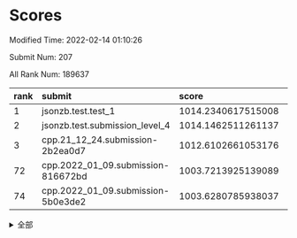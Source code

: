 # Scores

Modified Time: 2022-02-14 01:10:26

Submit Num: 207

All Rank Num: 189637

| rank |               submit               |       score        |       sigma        | pk_num |
| :--- | :--------------------------------- | :----------------- | :----------------- | :----- |
| 1    | jsonzb.test.test_1                 | 1014.2340617515008 | 0.8567591405882535 | 3664   |
| 2    | jsonzb.test.submission_level_4     | 1014.1462511261137 | 0.8326050708395154 | 3664   |
| 3    | cpp.21_12_24.submission-2b2ea0d7   | 1012.6102661053176 | 0.8201191122899154 | 3660   |
| 72   | cpp.2022_01_09.submission-816672bd | 1003.7213925139089 | 0.7019975826528232 | 3668   |
| 74   | cpp.2022_01_09.submission-5b0e3de2 | 1003.6280785938037 | 0.7272514885819085 | 3666   |


<details>
<summary>全部</summary>

| rank |                 submit                 |       score        |       sigma        | pk_num |
| :--- | :------------------------------------- | :----------------- | :----------------- | :----- |
| 1    | jsonzb.test.test_1                     | 1014.2340617515008 | 0.8567591405882535 | 3664   |
| 2    | jsonzb.test.submission_level_4         | 1014.1462511261137 | 0.8326050708395154 | 3664   |
| 3    | cpp.21_12_24.submission-2b2ea0d7       | 1012.6102661053176 | 0.8201191122899154 | 3660   |
| 4    | gobigger.level_3.submission_level_3_12 | 1012.0302793794486 | 0.791269828885965  | 3666   |
| 5    | gobigger.level_3.submission_level_3_38 | 1011.978354259393  | 0.7864439150613    | 3663   |
| 6    | gobigger.level_3.submission_level_3_16 | 1011.2860119114656 | 0.7697597933006772 | 3667   |
| 7    | gobigger.level_3.submission_level_3_7  | 1010.947764450052  | 0.7656804530655883 | 3667   |
| 8    | gobigger.level_3.submission_level_3_43 | 1010.728899266884  | 0.7549744364542339 | 3668   |
| 9    | gobigger.level_3.submission_level_3_13 | 1010.707874179676  | 0.7804535416627225 | 3663   |
| 10   | gobigger.level_3.submission_level_3_39 | 1010.6296702581075 | 0.7694202656063823 | 3661   |
| 11   | gobigger.level_3.submission_level_3_23 | 1010.5195667664354 | 0.7802648272554938 | 3667   |
| 12   | gobigger.level_3.submission_level_3_47 | 1010.5157302093619 | 0.7788832250167694 | 3666   |
| 13   | gobigger.level_3.submission_level_3_10 | 1010.5122496714278 | 0.7623295976474088 | 3667   |
| 14   | gobigger.level_3.submission_level_3_40 | 1010.4871415146379 | 0.7723149412830976 | 3667   |
| 15   | gobigger.level_3.submission_level_3_3  | 1010.4617278361073 | 0.7519417260934605 | 3669   |
| 16   | gobigger.level_3.submission_level_3_11 | 1010.4512651681996 | 0.7904059333845431 | 3666   |
| 17   | gobigger.level_3.submission_level_3_29 | 1010.3518886995679 | 0.7683625558797617 | 3660   |
| 18   | gobigger.level_3.submission_level_3_4  | 1010.3257078787143 | 0.7491869500280098 | 3668   |
| 19   | gobigger.level_3.submission_level_3_19 | 1010.3036146009052 | 0.7638873181750203 | 3665   |
| 20   | gobigger.level_3.submission_level_3_2  | 1010.2521727889313 | 0.7764858542328067 | 3660   |
| 21   | gobigger.level_3.submission_level_3_9  | 1010.2315564015889 | 0.7698076195357696 | 3669   |
| 22   | gobigger.level_3.submission_level_3_5  | 1010.2051256715326 | 0.7715583085564224 | 3662   |
| 23   | gobigger.level_3.submission_level_3_45 | 1010.194362921115  | 0.7664732025915277 | 3666   |
| 24   | gobigger.level_3.submission_level_3_30 | 1010.1822349462844 | 0.7612053781511151 | 3665   |
| 25   | gobigger.level_3.submission_level_3_28 | 1010.1628411973976 | 0.7581179034144692 | 3662   |
| 26   | gobigger.level_3.submission_level_3_35 | 1010.1359117995678 | 0.7730952072105494 | 3666   |
| 27   | gobigger.level_3.submission_level_3_31 | 1010.1246449967781 | 0.7744397516480063 | 3663   |
| 28   | gobigger.level_3.submission_level_3_49 | 1010.0928996758123 | 0.7624885915718616 | 3660   |
| 29   | gobigger.level_3.submission_level_3_20 | 1009.9867973971777 | 0.7463370167673834 | 3663   |
| 30   | gobigger.level_3.submission_level_3_34 | 1009.7361409597376 | 0.7590172344170818 | 3664   |
| 31   | gobigger.level_3.submission_level_3_42 | 1009.7334627500151 | 0.7599017078871579 | 3664   |
| 32   | gobigger.level_3.submission_level_3_24 | 1009.7068617276328 | 0.7433563513179509 | 3665   |
| 33   | gobigger.level_3.submission_level_3_36 | 1009.6601848009715 | 0.7539793736969312 | 3668   |
| 34   | gobigger.level_3.submission_level_3_26 | 1009.6540311013774 | 0.7763646184554946 | 3664   |
| 35   | gobigger.level_3.submission_level_3_27 | 1009.6125639600841 | 0.7665494821174863 | 3662   |
| 36   | gobigger.level_3.submission_level_3_15 | 1009.603626196923  | 0.7907565854475929 | 3667   |
| 37   | gobigger.level_3.submission_level_3_41 | 1009.4819268596091 | 0.7513085556860154 | 3668   |
| 38   | gobigger.level_3.submission_level_3_37 | 1009.4756792042363 | 0.7477117702842624 | 3663   |
| 39   | gobigger.level_3.submission_level_3_14 | 1009.4364232456365 | 0.7511154693141266 | 3665   |
| 40   | gobigger.level_3.submission_level_3_46 | 1009.4328725470298 | 0.7602582270102978 | 3665   |
| 41   | gobigger.level_3.submission_level_3_6  | 1009.3479522617749 | 0.749193089439201  | 3663   |
| 42   | gobigger.level_3.submission_level_3_1  | 1009.3053493048593 | 0.7445185263323456 | 3666   |
| 43   | gobigger.level_3.submission_level_3_21 | 1009.1967883001652 | 0.7533587811154684 | 3670   |
| 44   | gobigger.level_3.submission_level_3_33 | 1009.1336128033748 | 0.7481195631834697 | 3661   |
| 45   | gobigger.level_3.submission_level_3_17 | 1009.1079822696505 | 0.7472075192253572 | 3662   |
| 46   | gobigger.level_3.submission_level_3_32 | 1008.9913591698678 | 0.7424541777650214 | 3664   |
| 47   | gobigger.level_3.submission_level_3_18 | 1008.9683006941522 | 0.7508338618213584 | 3663   |
| 48   | gobigger.level_3.submission_level_3_0  | 1008.8738470852663 | 0.7478593199274424 | 3660   |
| 49   | gobigger.level_3.submission_level_3_8  | 1008.8498003325345 | 0.7393080660756385 | 3666   |
| 50   | gobigger.level_3.submission_level_3_44 | 1008.7558108402623 | 0.7315628732975932 | 3667   |
| 51   | gobigger.level_3.submission_level_3_25 | 1008.5367490649045 | 0.7418931539845453 | 3667   |
| 52   | gobigger.level_3.submission_level_3_48 | 1008.4774670986415 | 0.7589748529838759 | 3662   |
| 53   | gobigger.level_3.submission_level_3_22 | 1008.1250227197505 | 0.7225600315091165 | 3663   |
| 54   | gobigger.level_1.submission_level_1_11 | 1004.624473430348  | 0.7156481784742976 | 3664   |
| 55   | gobigger.level_1.submission_level_1_27 | 1004.4056290125508 | 0.7314767881130418 | 3665   |
| 56   | gobigger.level_1.submission_level_1_6  | 1004.3365335820761 | 0.7190137502070775 | 3665   |
| 57   | gobigger.level_1.submission_level_1_47 | 1004.315655725756  | 0.7278893692838595 | 3663   |
| 58   | gobigger.level_1.submission_level_1_37 | 1004.2876351996296 | 0.716078614573703  | 3658   |
| 59   | gobigger.level_1.submission_level_1_22 | 1004.236120667077  | 0.7131670274373516 | 3666   |
| 60   | gobigger.level_1.submission_level_1_24 | 1004.2256036084759 | 0.7179016124151479 | 3669   |
| 61   | gobigger.level_1.submission_level_1_34 | 1004.0318726246667 | 0.707673756423873  | 3665   |
| 62   | gobigger.level_1.submission_level_1_32 | 1004.0243552857395 | 0.7254741780614116 | 3661   |
| 63   | gobigger.level_1.submission_level_1_39 | 1003.9837481535609 | 0.7187902842754136 | 3666   |
| 64   | gobigger.level_1.submission_level_1_33 | 1003.9720200261183 | 0.7297814847239511 | 3661   |
| 65   | gobigger.level_1.submission_level_1_4  | 1003.9496998846317 | 0.7276040645989285 | 3667   |
| 66   | gobigger.level_1.submission_level_1_29 | 1003.9314594671768 | 0.7120915403256238 | 3667   |
| 67   | gobigger.level_1.submission_level_1_16 | 1003.900598091722  | 0.7122364894623192 | 3666   |
| 68   | gobigger.level_1.submission_level_1_23 | 1003.8971728088089 | 0.7183035371159627 | 3662   |
| 69   | gobigger.level_1.submission_level_1_2  | 1003.8939367737147 | 0.7146594324649702 | 3664   |
| 70   | gobigger.level_1.submission_level_1_49 | 1003.7582736006605 | 0.7142942632783975 | 3666   |
| 71   | gobigger.level_1.submission_level_1_41 | 1003.7218412163346 | 0.7168694033541072 | 3666   |
| 72   | cpp.2022_01_09.submission-816672bd     | 1003.7213925139089 | 0.7019975826528232 | 3668   |
| 73   | gobigger.level_1.submission_level_1_1  | 1003.6705416231187 | 0.7202855464400266 | 3664   |
| 74   | cpp.2022_01_09.submission-5b0e3de2     | 1003.6280785938037 | 0.7272514885819085 | 3666   |
| 75   | gobigger.level_1.submission_level_1_35 | 1003.5008024413796 | 0.7097691522281482 | 3659   |
| 76   | gobigger.level_1.submission_level_1_7  | 1003.3640238458066 | 0.7182218941715535 | 3661   |
| 77   | gobigger.level_1.submission_level_1_10 | 1003.3635267626638 | 0.7205556418185866 | 3664   |
| 78   | gobigger.level_1.submission_level_1_45 | 1003.3412669850103 | 0.7168154890274525 | 3665   |
| 79   | gobigger.level_1.submission_level_1_20 | 1003.3136018098639 | 0.7119546551747302 | 3665   |
| 80   | gobigger.level_1.submission_level_1_15 | 1003.2884968696515 | 0.7135903198011802 | 3659   |
| 81   | gobigger.level_1.submission_level_1_42 | 1003.2470641052254 | 0.7199538078052933 | 3665   |
| 82   | gobigger.level_1.submission_level_1_17 | 1003.1682191122707 | 0.7128627709767845 | 3662   |
| 83   | gobigger.level_1.submission_level_1_21 | 1003.1280099255214 | 0.7174117496676613 | 3660   |
| 84   | gobigger.level_1.submission_level_1_13 | 1003.0230431579375 | 0.7284838222710951 | 3668   |
| 85   | gobigger.level_1.submission_level_1_18 | 1003.0083411942244 | 0.7161553533409832 | 3662   |
| 86   | gobigger.level_1.submission_level_1_9  | 1002.8488094865065 | 0.7114959146049457 | 3660   |
| 87   | gobigger.level_1.submission_level_1_14 | 1002.8291620343892 | 0.7254880996541273 | 3658   |
| 88   | gobigger.level_1.submission_level_1_44 | 1002.7427731922046 | 0.7162664007970878 | 3664   |
| 89   | gobigger.level_1.submission_level_1_3  | 1002.6640918268951 | 0.7264134537910188 | 3669   |
| 90   | gobigger.level_1.submission_level_1_31 | 1002.6607267686127 | 0.7159219388914323 | 3661   |
| 91   | gobigger.level_1.submission_level_1_0  | 1002.6536821127722 | 0.7116729327076583 | 3666   |
| 92   | gobigger.level_1.submission_level_1_12 | 1002.6026592960827 | 0.7213239282965618 | 3663   |
| 93   | gobigger.level_1.submission_level_1_48 | 1002.5032544329446 | 0.7037155993770653 | 3666   |
| 94   | gobigger.level_1.submission_level_1_19 | 1002.4368563021081 | 0.7071712572524029 | 3670   |
| 95   | gobigger.level_1.submission_level_1_30 | 1002.4125969725554 | 0.7195978748891625 | 3663   |
| 96   | gobigger.level_1.submission_level_1_40 | 1002.3725860489146 | 0.7215547045176813 | 3666   |
| 97   | gobigger.level_1.submission_level_1_36 | 1002.3679614798456 | 0.7153165216640583 | 3665   |
| 98   | gobigger.level_1.submission_level_1_5  | 1002.3190314594812 | 0.7129930952350989 | 3664   |
| 99   | gobigger.level_1.submission_level_1_43 | 1002.2818170304057 | 0.7065796441009072 | 3669   |
| 100  | gobigger.level_1.submission_level_1_25 | 1002.1141199973453 | 0.7075012702033446 | 3665   |
| 101  | gobigger.level_1.submission_level_1_46 | 1002.10812371712   | 0.7063624985745709 | 3662   |
| 102  | gobigger.level_1.submission_level_1_38 | 1002.0481687587641 | 0.7011121286338675 | 3661   |
| 103  | gobigger.level_1.submission_level_1_8  | 1002.0300283049395 | 0.7024098887600444 | 3665   |
| 104  | gobigger.level_1.submission_level_1_26 | 1002.0169678305524 | 0.7091518177511473 | 3664   |
| 105  | gobigger.level_1.submission_level_1_28 | 1001.5224236825483 | 0.7123563195450814 | 3667   |
| 106  | gobigger.random.submission_random_39   | 997.4204390040777  | 0.7095725904555426 | 3669   |
| 107  | gobigger.random.submission_random_0    | 996.9708229555531  | 0.7154869630840301 | 3663   |
| 108  | gobigger.random.submission_random_27   | 996.8976745540936  | 0.7084756614367866 | 3673   |
| 109  | gobigger.random.submission_random_12   | 996.8770055068576  | 0.7105164929469125 | 3667   |
| 110  | gobigger.random.submission_random_44   | 996.7822783914871  | 0.7107078780334418 | 3665   |
| 111  | gobigger.random.submission_random_21   | 996.7424027029573  | 0.7067015005854339 | 3663   |
| 112  | gobigger.random.submission_random_8    | 996.5991553562428  | 0.702512880977575  | 3664   |
| 113  | gobigger.random.submission_random_13   | 996.5855044193854  | 0.7006593143389123 | 3661   |
| 114  | gobigger.random.submission_random_15   | 996.5823837085431  | 0.7027830130139416 | 3665   |
| 115  | gobigger.random.submission_random_22   | 996.5484874381107  | 0.709823083713034  | 3665   |
| 116  | gobigger.random.submission_random_25   | 996.5203918602977  | 0.7269039075912422 | 3662   |
| 117  | gobigger.random.submission_random_40   | 996.5126501489973  | 0.7124180610969509 | 3667   |
| 118  | gobigger.random.submission_random_36   | 996.3845719764812  | 0.7177042227367966 | 3669   |
| 119  | gobigger.random.submission_random_6    | 996.2734828808319  | 0.7087417086274049 | 3661   |
| 120  | gobigger.random.submission_random_5    | 996.1924169555169  | 0.7228421743580621 | 3665   |
| 121  | gobigger.random.submission_random_4    | 996.1842805296179  | 0.7089132978900432 | 3665   |
| 122  | gobigger.random.submission_random_29   | 996.0965823017523  | 0.7110108353424193 | 3664   |
| 123  | gobigger.random.submission_random_18   | 996.0907797303724  | 0.7233371167656116 | 3663   |
| 124  | gobigger.random.submission_random_26   | 996.069832396728   | 0.7126556352268834 | 3660   |
| 125  | gobigger.random.submission_random_19   | 996.062838541444   | 0.6983886781077434 | 3662   |
| 126  | gobigger.random.submission_random_38   | 995.9492501443827  | 0.6998724960875083 | 3666   |
| 127  | gobigger.random.submission_random_28   | 995.9405609632806  | 0.6991212300032568 | 3669   |
| 128  | gobigger.random.submission_random_31   | 995.9240020954713  | 0.7159973036920054 | 3667   |
| 129  | gobigger.random.submission_random_37   | 995.8849176217016  | 0.7253849865760462 | 3661   |
| 130  | gobigger.random.submission_random_30   | 995.8654763156511  | 0.7022715013118267 | 3662   |
| 131  | gobigger.random.submission_random_33   | 995.8141181085319  | 0.707098807187348  | 3667   |
| 132  | gobigger.random.submission_random_23   | 995.8059436885843  | 0.7223357079120838 | 3657   |
| 133  | gobigger.random.submission_random_17   | 995.7937770668866  | 0.713259530044764  | 3667   |
| 134  | gobigger.random.submission_random_20   | 995.7511457844292  | 0.7161301642706596 | 3664   |
| 135  | gobigger.random.submission_random_34   | 995.6285953695193  | 0.7135900843611394 | 3667   |
| 136  | gobigger.random.submission_random_47   | 995.6051241887112  | 0.7094498800874643 | 3658   |
| 137  | gobigger.random.submission_random_1    | 995.5860513846727  | 0.7290715732150971 | 3660   |
| 138  | gobigger.random.submission_random_46   | 995.5378025486589  | 0.7004425318611422 | 3663   |
| 139  | gobigger.random.submission_random_16   | 995.5057133405173  | 0.7097938953269441 | 3664   |
| 140  | gobigger.random.submission_random_35   | 995.4979106588924  | 0.726245789948002  | 3671   |
| 141  | gobigger.random.submission_random_43   | 995.474950977336   | 0.7185759255099482 | 3664   |
| 142  | gobigger.random.submission_random_10   | 995.4721905074852  | 0.7120635822931067 | 3664   |
| 143  | gobigger.random.submission_random_42   | 995.4707934527393  | 0.7161436422019196 | 3666   |
| 144  | gobigger.random.submission_random_11   | 995.462535345341   | 0.6962580727995993 | 3670   |
| 145  | gobigger.random.submission_random_2    | 995.4430917476515  | 0.7078995240220896 | 3662   |
| 146  | gobigger.random.submission_random_45   | 995.3669313648276  | 0.7189159205557609 | 3663   |
| 147  | gobigger.random.submission_random_49   | 995.2664660974892  | 0.7039079878964967 | 3666   |
| 148  | gobigger.random.submission_random_32   | 995.217934476679   | 0.713894009889708  | 3666   |
| 149  | gobigger.random.submission_random_24   | 995.2061651104593  | 0.7204935941546979 | 3663   |
| 150  | gobigger.random.submission_random_3    | 995.1948403494908  | 0.7290688217972077 | 3667   |
| 151  | gobigger.random.submission_random_41   | 995.1883994432716  | 0.7084778001103187 | 3665   |
| 152  | gobigger.random.submission_random_7    | 994.9280711580645  | 0.7152912605761261 | 3668   |
| 153  | gobigger.random.submission_random_14   | 994.6885852955444  | 0.7061887747627897 | 3666   |
| 154  | gobigger.random.submission_random_48   | 994.6697485899402  | 0.7044490407969782 | 3666   |
| 155  | gobigger.level_2.submission_level_2_49 | 994.3655495526448  | 0.7278121871872304 | 3670   |
| 156  | gobigger.random.submission_random_9    | 994.3473912008704  | 0.7153292898505799 | 3663   |
| 157  | gobigger.level_2.submission_level_2_8  | 994.0778487999651  | 0.7323508992931733 | 3660   |
| 158  | gobigger.level_2.submission_level_2_16 | 994.0559341057535  | 0.7485151811302688 | 3662   |
| 159  | gobigger.level_2.submission_level_2_24 | 994.0021429587548  | 0.725936764998744  | 3659   |
| 160  | gobigger.level_2.submission_level_2_4  | 993.7326572646996  | 0.7340473057087494 | 3667   |
| 161  | gobigger.level_2.submission_level_2_36 | 993.5494272408422  | 0.7473998711047231 | 3669   |
| 162  | gobigger.level_2.submission_level_2_9  | 993.4262669096482  | 0.7253535460527519 | 3663   |
| 163  | gobigger.level_2.submission_level_2_31 | 993.3276145506251  | 0.7482104559820885 | 3663   |
| 164  | gobigger.level_2.submission_level_2_17 | 993.3007572230504  | 0.7430697833013046 | 3665   |
| 165  | gobigger.level_2.submission_level_2_44 | 993.2685701720445  | 0.7417956228164339 | 3664   |
| 166  | gobigger.level_2.submission_level_2_23 | 993.2658243158949  | 0.7220658097821231 | 3663   |
| 167  | gobigger.level_2.submission_level_2_38 | 993.2199654283626  | 0.7332125408320707 | 3666   |
| 168  | gobigger.level_2.submission_level_2_40 | 993.1786655842956  | 0.7317057087803076 | 3667   |
| 169  | gobigger.level_2.submission_level_2_25 | 993.1719540691076  | 0.7402625065200925 | 3661   |
| 170  | gobigger.level_2.submission_level_2_1  | 993.0050364065744  | 0.7366356645832188 | 3664   |
| 171  | gobigger.level_2.submission_level_2_14 | 992.8609482736617  | 0.7402837685297078 | 3665   |
| 172  | gobigger.level_2.submission_level_2_5  | 992.745947461069   | 0.7543495096675067 | 3664   |
| 173  | gobigger.level_2.submission_level_2_26 | 992.6221830122441  | 0.7313583757900215 | 3660   |
| 174  | gobigger.level_2.submission_level_2_10 | 992.5941159057177  | 0.7457582750640438 | 3662   |
| 175  | gobigger.level_2.submission_level_2_39 | 992.4926384532482  | 0.7482441584457437 | 3662   |
| 176  | gobigger.level_2.submission_level_2_42 | 992.4604303124684  | 0.7291712018149153 | 3667   |
| 177  | gobigger.level_2.submission_level_2_27 | 992.4304305244572  | 0.7393744305933927 | 3663   |
| 178  | gobigger.level_2.submission_level_2_12 | 992.3237401395984  | 0.738305820813137  | 3664   |
| 179  | gobigger.level_2.submission_level_2_13 | 992.2642649823441  | 0.7417716735338288 | 3659   |
| 180  | gobigger.level_2.submission_level_2_45 | 992.1559248679571  | 0.7381954588330324 | 3671   |
| 181  | gobigger.level_2.submission_level_2_28 | 992.1280304743678  | 0.742303325091027  | 3666   |
| 182  | gobigger.level_2.submission_level_2_43 | 992.0289124947911  | 0.7433958110413471 | 3664   |
| 183  | gobigger.level_2.submission_level_2_46 | 992.0258356577309  | 0.7272538450966589 | 3666   |
| 184  | gobigger.level_2.submission_level_2_37 | 991.9918222749887  | 0.7495646001557117 | 3666   |
| 185  | gobigger.level_2.submission_level_2_22 | 991.9435074682945  | 0.7588183569982285 | 3668   |
| 186  | gobigger.level_2.submission_level_2_30 | 991.9320953849542  | 0.7422473567740978 | 3661   |
| 187  | gobigger.level_2.submission_level_2_32 | 991.7255782269882  | 0.7575942380496575 | 3667   |
| 188  | gobigger.level_2.submission_level_2_15 | 991.7013127162439  | 0.7454453070583985 | 3664   |
| 189  | gobigger.level_2.submission_level_2_3  | 991.6522861676674  | 0.7402294733778118 | 3669   |
| 190  | gobigger.level_2.submission_level_2_48 | 991.5591506792474  | 0.7595849895091268 | 3664   |
| 191  | gobigger.level_2.submission_level_2_20 | 991.5495395936217  | 0.7610744251741312 | 3667   |
| 192  | gobigger.level_2.submission_level_2_47 | 991.5256955330841  | 0.7583162593597539 | 3671   |
| 193  | gobigger.level_2.submission_level_2_21 | 991.4634160806613  | 0.7631841203906297 | 3663   |
| 194  | gobigger.level_2.submission_level_2_29 | 991.4196896026168  | 0.7482718349669741 | 3665   |
| 195  | gobigger.level_2.submission_level_2_7  | 991.4137182064447  | 0.7577561932372522 | 3670   |
| 196  | gobigger.level_2.submission_level_2_6  | 991.3778668276137  | 0.7671697285280199 | 3660   |
| 197  | gobigger.level_2.submission_level_2_2  | 991.2476168861733  | 0.7515158449503826 | 3660   |
| 198  | gobigger.level_2.submission_level_2_0  | 991.2454138376064  | 0.7445665438218416 | 3667   |
| 199  | gobigger.level_2.submission_level_2_19 | 991.2317560977921  | 0.7530716089747665 | 3663   |
| 200  | gobigger.level_2.submission_level_2_35 | 991.1633297120683  | 0.7544673471328923 | 3666   |
| 201  | gobigger.level_2.submission_level_2_18 | 991.130098357307   | 0.7496890730478866 | 3664   |
| 202  | gobigger.level_2.submission_level_2_11 | 991.0719767329555  | 0.7646627478096575 | 3667   |
| 203  | gobigger.level_2.submission_level_2_34 | 990.8755462305231  | 0.7478325777570206 | 3665   |
| 204  | gobigger.level_2.submission_level_2_41 | 990.6608641411339  | 0.7535625477140833 | 3665   |
| 205  | gobigger.level_2.submission_level_2_33 | 989.9693800940198  | 0.7653957670888306 | 3665   |
| 206  | gobigger.none.submission_none_1        | 978.1929518769274  | 1.2010766838876257 | 3660   |
| 207  | gobigger.none.submission_none_0        | 975.7129667395411  | 1.4975901917132928 | 3663   |

</details>